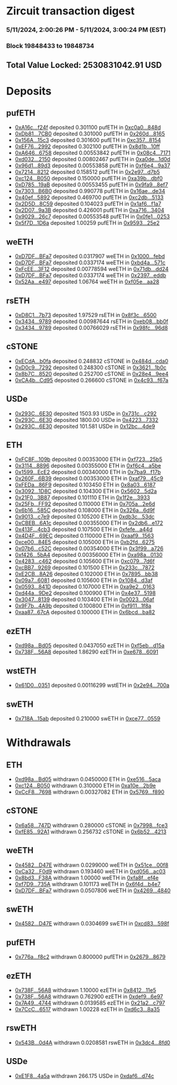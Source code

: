 # Zircuit transaction digest
### 5/11/2024, 2:00:26 PM - 5/11/2024, 3:00:24 PM (EST)
### Block 19848433 to 19848734

## Total Value Locked: 2530831042.91 USD

# Deposits
## pufETH
- [0xA16c...f24f](https://etherscan.io/address/0xA16c7e8a8Dcf935952144441d320C23cBeb0f24f) deposited 0.301100 pufETH in [0xc0a0...848d](https://etherscan.io/tx/0xA16c7e8a8Dcf935952144441d320C23cBeb0f24f)
- [0xDb81...7CB0](https://etherscan.io/address/0xDb81dda83162168144B9b73e82B249Cd7DB27CB0) deposited 0.301000 pufETH in [0x260d...8165](https://etherscan.io/tx/0xDb81dda83162168144B9b73e82B249Cd7DB27CB0)
- [0x156A...15c3](https://etherscan.io/address/0x156AaDADDFbD00A07377452DCEeCc7b1cC9515c3) deposited 0.301600 pufETH in [0xc357...8154](https://etherscan.io/tx/0x156AaDADDFbD00A07377452DCEeCc7b1cC9515c3)
- [0xEF76...2992](https://etherscan.io/address/0xEF76E0B9876011c0e35D0a8889c60599D9D92992) deposited 0.302100 pufETH in [0x8d1b...10ff](https://etherscan.io/tx/0xEF76E0B9876011c0e35D0a8889c60599D9D92992)
- [0xA646...6758](https://etherscan.io/address/0xA646adbb79B68F7DB79d418Ac1bd27A0440a6758) deposited 0.00553842 pufETH in [0x08c4...7171](https://etherscan.io/tx/0xA646adbb79B68F7DB79d418Ac1bd27A0440a6758)
- [0xd032...2150](https://etherscan.io/address/0xd032A25d4abA09EE00F7f89863506aB328212150) deposited 0.00802467 pufETH in [0xa0de...1d0d](https://etherscan.io/tx/0xd032A25d4abA09EE00F7f89863506aB328212150)
- [0x96d1...89d3](https://etherscan.io/address/0x96d10ee4Cb6cbB3c3c6F7861a64DBC5d8c3289d3) deposited 0.00553858 pufETH in [0xf6e4...9a37](https://etherscan.io/tx/0x96d10ee4Cb6cbB3c3c6F7861a64DBC5d8c3289d3)
- [0x7214...8212](https://etherscan.io/address/0x721477eFFEe4e0F082a9f2b312a5D88B71178212) deposited 0.158512 pufETH in [0x2e97...d7b5](https://etherscan.io/tx/0x721477eFFEe4e0F082a9f2b312a5D88B71178212)
- [0xc124...B050](https://etherscan.io/address/0xc124cA63D05AD7dF9c043EEc9Db7cb3D02e3B050) deposited 0.150000 pufETH in [0xa39b...dbf0](https://etherscan.io/tx/0xc124cA63D05AD7dF9c043EEc9Db7cb3D02e3B050)
- [0xD785...19aB](https://etherscan.io/address/0xD7858E7f206d59F40Ef44123efE9edA9eE2719aB) deposited 0.00553455 pufETH in [0x9fa9...8ef7](https://etherscan.io/tx/0xD7858E7f206d59F40Ef44123efE9edA9eE2719aB)
- [0x7303...B6B0](https://etherscan.io/address/0x7303F4b38470a250D9774D25A563d838D993B6B0) deposited 0.990778 pufETH in [0x16ae...de34](https://etherscan.io/tx/0x7303F4b38470a250D9774D25A563d838D993B6B0)
- [0x40ef...5892](https://etherscan.io/address/0x40efFee631E4AeC99F1250aAbFb72040D3be5892) deposited 0.469700 pufETH in [0xc2db...5133](https://etherscan.io/tx/0x40efFee631E4AeC99F1250aAbFb72040D3be5892)
- [0x2D5D...8C59](https://etherscan.io/address/0x2D5D6C84eD39b93C310f6bb807aF713C5D028C59) deposited 0.104023 pufETH in [0x1af6...f1a7](https://etherscan.io/tx/0x2D5D6C84eD39b93C310f6bb807aF713C5D028C59)
- [0x2D07...9a3B](https://etherscan.io/address/0x2D07b7eb70e1ca8a9A645a4ea2a0753041E99a3B) deposited 0.426001 pufETH in [0xa716...3404](https://etherscan.io/tx/0x2D07b7eb70e1ca8a9A645a4ea2a0753041E99a3B)
- [0x9029...26c7](https://etherscan.io/address/0x9029C720A5586c8e2E5c0d96e40c96A7458626c7) deposited 0.00553548 pufETH in [0x0fe1...0253](https://etherscan.io/tx/0x9029C720A5586c8e2E5c0d96e40c96A7458626c7)
- [0x5f7D...1D6a](https://etherscan.io/address/0x5f7D0A7E2474b841495f75518d039BFc621f1D6a) deposited 1.00259 pufETH in [0x9593...25e2](https://etherscan.io/tx/0x5f7D0A7E2474b841495f75518d039BFc621f1D6a)
## weETH
- [0xD7DF...BFa7](https://etherscan.io/address/0xD7DF7E085214743530afF339aFC420c7c720BFa7) deposited 0.0317907 weETH in [0x1000...febd](https://etherscan.io/tx/0xD7DF7E085214743530afF339aFC420c7c720BFa7)
- [0xD7DF...BFa7](https://etherscan.io/address/0xD7DF7E085214743530afF339aFC420c7c720BFa7) deposited 0.0337174 weETH in [0xbd4a...571c](https://etherscan.io/tx/0xD7DF7E085214743530afF339aFC420c7c720BFa7)
- [0xFcEE...3F12](https://etherscan.io/address/0xFcEE851cC621cA2C5Ae90Bf76908cbA3Fd9D3F12) deposited 0.00778594 weETH in [0x71db...dd24](https://etherscan.io/tx/0xFcEE851cC621cA2C5Ae90Bf76908cbA3Fd9D3F12)
- [0xD7DF...BFa7](https://etherscan.io/address/0xD7DF7E085214743530afF339aFC420c7c720BFa7) deposited 0.0337174 weETH in [0x2397...eddb](https://etherscan.io/tx/0xD7DF7E085214743530afF339aFC420c7c720BFa7)
- [0x52Aa...e497](https://etherscan.io/address/0x52Aa899454998Be5b000Ad077a46Bbe360F4e497) deposited 1.06764 weETH in [0xf05e...aa28](https://etherscan.io/tx/0x52Aa899454998Be5b000Ad077a46Bbe360F4e497)
## rsETH
- [0xD8C1...7b73](https://etherscan.io/address/0xD8C11a8BD727EE8B2c4a861286422C0f8eb67b73) deposited 1.97529 rsETH in [0x8f3c...6500](https://etherscan.io/tx/0xD8C11a8BD727EE8B2c4a861286422C0f8eb67b73)
- [0x3434...9789](https://etherscan.io/address/0x34349c5569e7B846c3558961552D2202760A9789) deposited 0.00987644 rsETH in [0xeb08...bb0f](https://etherscan.io/tx/0x34349c5569e7B846c3558961552D2202760A9789)
- [0x3434...9789](https://etherscan.io/address/0x34349c5569e7B846c3558961552D2202760A9789) deposited 0.00766029 rsETH in [0x98fc...96d8](https://etherscan.io/tx/0x34349c5569e7B846c3558961552D2202760A9789)
## cSTONE
- [0xECdA...b0fa](https://etherscan.io/address/0xECdAe6aCfDf12B743f74a70872C19c43016Fb0fa) deposited 0.248832 cSTONE in [0x484d...cda0](https://etherscan.io/tx/0xECdAe6aCfDf12B743f74a70872C19c43016Fb0fa)
- [0xD0c9...7292](https://etherscan.io/address/0xD0c9eF5cB383c0fc440992F0aef5A20bC14E7292) deposited 0.248300 cSTONE in [0x3621...1b0c](https://etherscan.io/tx/0xD0c9eF5cB383c0fc440992F0aef5A20bC14E7292)
- [0x8b7C...8520](https://etherscan.io/address/0x8b7C3975E06Ec1d60FC8b395444233b62B2b8520) deposited 0.252700 cSTONE in [0x28e4...9ee4](https://etherscan.io/tx/0x8b7C3975E06Ec1d60FC8b395444233b62B2b8520)
- [0xCA4b...Cd95](https://etherscan.io/address/0xCA4b54811029ed0c06c5515708C97857B1cdCd95) deposited 0.266600 cSTONE in [0x4c93...f67a](https://etherscan.io/tx/0xCA4b54811029ed0c06c5515708C97857B1cdCd95)
## USDe
- [0x293C...6E30](https://etherscan.io/address/0x293C6937D8D82e05B01335F7B33FBA0c8e256E30) deposited 1503.93 USDe in [0x731c...c292](https://etherscan.io/tx/0x293C6937D8D82e05B01335F7B33FBA0c8e256E30)
- [0x293C...6E30](https://etherscan.io/address/0x293C6937D8D82e05B01335F7B33FBA0c8e256E30) deposited 1800.00 USDe in [0x4223...7332](https://etherscan.io/tx/0x293C6937D8D82e05B01335F7B33FBA0c8e256E30)
- [0x293C...6E30](https://etherscan.io/address/0x293C6937D8D82e05B01335F7B33FBA0c8e256E30) deposited 101.581 USDe in [0x12bc...4de9](https://etherscan.io/tx/0x293C6937D8D82e05B01335F7B33FBA0c8e256E30)
## ETH
- [0xFC8F...109b](https://etherscan.io/address/0xFC8FB29E06037ba1d43E677320004863C9D8109b) deposited 0.00353000 ETH in [0xf723...25b5](https://etherscan.io/tx/0xFC8FB29E06037ba1d43E677320004863C9D8109b)
- [0x3114...8896](https://etherscan.io/address/0x3114c1D210F7cB41BFA9f96880649ea1f83e8896) deposited 0.00355000 ETH in [0xf6c4...a5be](https://etherscan.io/tx/0x3114c1D210F7cB41BFA9f96880649ea1f83e8896)
- [0x1599...EcE2](https://etherscan.io/address/0x1599D9A981fC187db93Ae99ee7819F867C4AEcE2) deposited 0.00340000 ETH in [0x7ba9...f17b](https://etherscan.io/tx/0x1599D9A981fC187db93Ae99ee7819F867C4AEcE2)
- [0x260F...6B39](https://etherscan.io/address/0x260F742d181d46B1290C11ef5e2bF09eFC996B39) deposited 0.00353000 ETH in [0xaf79...45c9](https://etherscan.io/tx/0x260F742d181d46B1290C11ef5e2bF09eFC996B39)
- [0xFEDa...86F9](https://etherscan.io/address/0xFEDaeD45aD53bF943465D7c76C577b70911686F9) deposited 0.103450 ETH in [0x8a03...6187](https://etherscan.io/tx/0xFEDaeD45aD53bF943465D7c76C577b70911686F9)
- [0x3092...1D8C](https://etherscan.io/address/0x3092D6029d0eD030fe35f157fb4F5B38B0741D8C) deposited 0.104300 ETH in [0x5602...5d2a](https://etherscan.io/tx/0x3092D6029d0eD030fe35f157fb4F5B38B0741D8C)
- [0x21F0...3B87](https://etherscan.io/address/0x21F051659Ac48bc9377622Af28CC9Bf73BE23B87) deposited 0.101110 ETH in [0x1f2e...3933](https://etherscan.io/tx/0x21F051659Ac48bc9377622Af28CC9Bf73BE23B87)
- [0x25Fb...FF92](https://etherscan.io/address/0x25Fb7e3D2A838e29ab9ebDf3473B5f9A1f20FF92) deposited 0.110000 ETH in [0x705a...2e6d](https://etherscan.io/tx/0x25Fb7e3D2A838e29ab9ebDf3473B5f9A1f20FF92)
- [0x6b16...585C](https://etherscan.io/address/0x6b16c8272F175dC1197796a84f54152484cA585C) deposited 0.108000 ETH in [0x326a...6d9f](https://etherscan.io/tx/0x6b16c8272F175dC1197796a84f54152484cA585C)
- [0x9013...c7e9](https://etherscan.io/address/0x90135a7cfb2f0A17CFA5b845dd9CF9AA9643c7e9) deposited 0.105200 ETH in [0xdb3c...53dc](https://etherscan.io/tx/0x90135a7cfb2f0A17CFA5b845dd9CF9AA9643c7e9)
- [0xCBEB...6A1c](https://etherscan.io/address/0xCBEB75654ef5F87Ea61380339F77Ae7bA5D06A1c) deposited 0.00355000 ETH in [0x2db6...e172](https://etherscan.io/tx/0xCBEB75654ef5F87Ea61380339F77Ae7bA5D06A1c)
- [0x413F...4cb3](https://etherscan.io/address/0x413Fcd9753A3a21F8424548adeFB1F7224714cb3) deposited 0.107500 ETH in [0xfefe...a44d](https://etherscan.io/tx/0x413Fcd9753A3a21F8424548adeFB1F7224714cb3)
- [0x4D4F...69EC](https://etherscan.io/address/0x4D4F4b54D95Dc5A33395845B46bbf403833D69EC) deposited 0.110000 ETH in [0xaaf9...1563](https://etherscan.io/tx/0x4D4F4b54D95Dc5A33395845B46bbf403833D69EC)
- [0xce00...84E5](https://etherscan.io/address/0xce00b95eAc31aA00ca25125fDE250d5d939384E5) deposited 0.105000 ETH in [0xb2fd...6275](https://etherscan.io/tx/0xce00b95eAc31aA00ca25125fDE250d5d939384E5)
- [0x07b6...c52C](https://etherscan.io/address/0x07b60C3F32997eFca341332DFC70C6d3D2d2c52C) deposited 0.00354000 ETH in [0x3f99...a726](https://etherscan.io/tx/0x07b60C3F32997eFca341332DFC70C6d3D2d2c52C)
- [0xf426...5bA4](https://etherscan.io/address/0xf426F537ecEb9F568f26f68711AA7e2f3d995bA4) deposited 0.00356000 ETH in [0xa98a...0130](https://etherscan.io/tx/0xf426F537ecEb9F568f26f68711AA7e2f3d995bA4)
- [0x4283...c462](https://etherscan.io/address/0x4283A95633A49C7dE8ec47202Dc41FfdC47Bc462) deposited 0.105600 ETH in [0xc079...7d6f](https://etherscan.io/tx/0x4283A95633A49C7dE8ec47202Dc41FfdC47Bc462)
- [0xcBB7...9269](https://etherscan.io/address/0xcBB71DcF2E913c2D41d81E33B0F236F2d64D9269) deposited 0.101500 ETH in [0x233c...7872](https://etherscan.io/tx/0xcBB71DcF2E913c2D41d81E33B0F236F2d64D9269)
- [0xE2CB...8A26](https://etherscan.io/address/0xE2CBE2985cd06abC829F99E7c13b2f5FD3cA8A26) deposited 0.102000 ETH in [0x7895...bb38](https://etherscan.io/tx/0xE2CBE2985cd06abC829F99E7c13b2f5FD3cA8A26)
- [0x09a7...6081](https://etherscan.io/address/0x09a70840F0Dd0843188a81edd0FD3cA7280f6081) deposited 0.105600 ETH in [0x1084...d3af](https://etherscan.io/tx/0x09a70840F0Dd0843188a81edd0FD3cA7280f6081)
- [0x0593...841D](https://etherscan.io/address/0x059398aE53498Ead0c609cC9287B3FCAAF98841D) deposited 0.107000 ETH in [0xa9e2...0163](https://etherscan.io/tx/0x059398aE53498Ead0c609cC9287B3FCAAF98841D)
- [0xd44a...9De2](https://etherscan.io/address/0xd44a2A614b1994A0548E190666F3AB1190739De2) deposited 0.100900 ETH in [0x4e37...5198](https://etherscan.io/tx/0xd44a2A614b1994A0548E190666F3AB1190739De2)
- [0x3047...8139](https://etherscan.io/address/0x304721767E9cAA584446b35c8e50eba711068139) deposited 0.103400 ETH in [0x0023...06af](https://etherscan.io/tx/0x304721767E9cAA584446b35c8e50eba711068139)
- [0x9F7b...4A9b](https://etherscan.io/address/0x9F7bb0B860D3F45246743716268F80505F134A9b) deposited 0.100800 ETH in [0xf911...1f8a](https://etherscan.io/tx/0x9F7bb0B860D3F45246743716268F80505F134A9b)
- [0xaa87...67cA](https://etherscan.io/address/0xaa87fFcCb512ac8B61EBcFd600Fa8075da0667cA) deposited 0.100000 ETH in [0x6bcd...ba82](https://etherscan.io/tx/0xaa87fFcCb512ac8B61EBcFd600Fa8075da0667cA)
## ezETH
- [0xd98a...Bd05](https://etherscan.io/address/0xd98ac9E061071897EAFf6911b7583561C266Bd05) deposited 0.0437050 ezETH in [0xf5eb...d15a](https://etherscan.io/tx/0xd98ac9E061071897EAFf6911b7583561C266Bd05)
- [0x738F...56A8](https://etherscan.io/address/0x738FE7d52b0B89a1CB8740c97b3CAd2DA6d256A8) deposited 1.86290 ezETH in [0xe678...6091](https://etherscan.io/tx/0x738FE7d52b0B89a1CB8740c97b3CAd2DA6d256A8)
## wstETH
- [0x61D0...0351](https://etherscan.io/address/0x61D01efAda61f0ad7De3BE88dC8003dBFD070351) deposited 0.00116299 wstETH in [0x2e94...700a](https://etherscan.io/tx/0x61D01efAda61f0ad7De3BE88dC8003dBFD070351)
## swETH
- [0x718A...15ab](https://etherscan.io/address/0x718AA4B04eef4E5f3F1aBE2E9F122E5B258115ab) deposited 0.210000 swETH in [0xce77...0559](https://etherscan.io/tx/0x718AA4B04eef4E5f3F1aBE2E9F122E5B258115ab)
# Withdrawals
## ETH
- [0xd98a...Bd05](https://etherscan.io/address/0xd98ac9E061071897EAFf6911b7583561C266Bd05) withdrawn 0.0450000 ETH in [0xe516...5aca](https://etherscan.io/tx/0xd98ac9E061071897EAFf6911b7583561C266Bd05)
- [0xc124...B050](https://etherscan.io/address/0xc124cA63D05AD7dF9c043EEc9Db7cb3D02e3B050) withdrawn 0.310000 ETH in [0xa10e...2b9e](https://etherscan.io/tx/0xc124cA63D05AD7dF9c043EEc9Db7cb3D02e3B050)
- [0xCcF8...7698](https://etherscan.io/address/0xCcF8d4dC463624aB491FCc48b07e04b3779A7698) withdrawn 0.00327082 ETH in [0x5769...f890](https://etherscan.io/tx/0xCcF8d4dC463624aB491FCc48b07e04b3779A7698)
## cSTONE
- [0x6a58...747D](https://etherscan.io/address/0x6a580da1e0cb011390abaF3AD672906E1A2e747D) withdrawn 0.280000 cSTONE in [0x7998...fce3](https://etherscan.io/tx/0x6a580da1e0cb011390abaF3AD672906E1A2e747D)
- [0xfE85...92A1](https://etherscan.io/address/0xfE854259681213AB3f13DBa381a2e742303092A1) withdrawn 0.256732 cSTONE in [0x6b52...4213](https://etherscan.io/tx/0xfE854259681213AB3f13DBa381a2e742303092A1)
## weETH
- [0x4582...D47E](https://etherscan.io/address/0x458209474E786D424D03B9937069aB3F0bAdD47E) withdrawn 0.0299000 weETH in [0x51ce...00f8](https://etherscan.io/tx/0x458209474E786D424D03B9937069aB3F0bAdD47E)
- [0xCa32...F0d9](https://etherscan.io/address/0xCa329C419464bd84488420E90221E16A3C4BF0d9) withdrawn 0.193460 weETH in [0xd056...ac03](https://etherscan.io/tx/0xCa329C419464bd84488420E90221E16A3C4BF0d9)
- [0x8bd3...F38A](https://etherscan.io/address/0x8bd34458A8322284032cFbc20C1292d0E8e3F38A) withdrawn 1.00000 weETH in [0xfa8f...ef4e](https://etherscan.io/tx/0x8bd34458A8322284032cFbc20C1292d0E8e3F38A)
- [0xf7D9...735A](https://etherscan.io/address/0xf7D9bD1373AEd293f696Ee97eFE5C5BbAC88735A) withdrawn 0.101173 weETH in [0x6f4d...b4e7](https://etherscan.io/tx/0xf7D9bD1373AEd293f696Ee97eFE5C5BbAC88735A)
- [0xD7DF...BFa7](https://etherscan.io/address/0xD7DF7E085214743530afF339aFC420c7c720BFa7) withdrawn 0.0507806 weETH in [0x4269...4840](https://etherscan.io/tx/0xD7DF7E085214743530afF339aFC420c7c720BFa7)
## swETH
- [0x4582...D47E](https://etherscan.io/address/0x458209474E786D424D03B9937069aB3F0bAdD47E) withdrawn 0.0304699 swETH in [0xcd83...598f](https://etherscan.io/tx/0x458209474E786D424D03B9937069aB3F0bAdD47E)
## pufETH
- [0x776a...f8c2](https://etherscan.io/address/0x776aaeDA8C05633b70C3Bea767d268a5d998f8c2) withdrawn 0.800000 pufETH in [0x2679...8679](https://etherscan.io/tx/0x776aaeDA8C05633b70C3Bea767d268a5d998f8c2)
## ezETH
- [0x738F...56A8](https://etherscan.io/address/0x738FE7d52b0B89a1CB8740c97b3CAd2DA6d256A8) withdrawn 1.10000 ezETH in [0x8412...11e5](https://etherscan.io/tx/0x738FE7d52b0B89a1CB8740c97b3CAd2DA6d256A8)
- [0x738F...56A8](https://etherscan.io/address/0x738FE7d52b0B89a1CB8740c97b3CAd2DA6d256A8) withdrawn 0.762900 ezETH in [0xdef9...6e97](https://etherscan.io/tx/0x738FE7d52b0B89a1CB8740c97b3CAd2DA6d256A8)
- [0x7A49...4744](https://etherscan.io/address/0x7A493Be5c2ce014cD049Bf178a1ac0Db1B434744) withdrawn 0.0139585 ezETH in [0x21a2...c797](https://etherscan.io/tx/0x7A493Be5c2ce014cD049Bf178a1ac0Db1B434744)
- [0x7CcC...6517](https://etherscan.io/address/0x7CcC57367d5C48055d67233A2f162B0F3D4E6517) withdrawn 1.00228 ezETH in [0xd6c3...8a35](https://etherscan.io/tx/0x7CcC57367d5C48055d67233A2f162B0F3D4E6517)
## rswETH
- [0x543B...0d4A](https://etherscan.io/address/0x543B3b55F0Fe5C4446debd4b2bb78D4c24a90d4A) withdrawn 0.0208581 rswETH in [0x3dc4...8fd0](https://etherscan.io/tx/0x543B3b55F0Fe5C4446debd4b2bb78D4c24a90d4A)
## USDe
- [0xE1F8...4a5a](https://etherscan.io/address/0xE1F8586192Cb65E698c8D238eF09DEe0FB5B4a5a) withdrawn 266.175 USDe in [0xdaf6...d74c](https://etherscan.io/tx/0xE1F8586192Cb65E698c8D238eF09DEe0FB5B4a5a)
